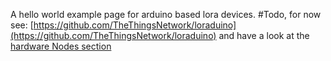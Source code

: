 A hello world example page for arduino based lora devices.
#Todo, for now see:
[https://github.com/TheThingsNetwork/loraduino](https://github.com/TheThingsNetwork/loraduino)
and have a look at the [hardware Nodes section](Hardware/OverviewNodes)